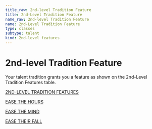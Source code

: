 ```yaml
---
title_raw: 2nd-level Tradition Feature
title: 2nd-Level Tradition Feature
name_raw: 2nd-level Tradition Feature
name: 2nd-Level Tradition Feature
type: classes
subtype: talent
kind: 2nd-level features
---
```


# 2nd-level Tradition Feature

Your talent tradition grants you a feature as shown on the 2nd-Level Tradition Features table.

[2ND-LEVEL TRADITION FEATURES](./2nd-Level%20Tradition%20Features.md)

[EASE THE HOURS](./Ease%20The%20Hours.md)

[EASE THE MIND](./Ease%20The%20Mind.md)

[EASE THEIR FALL](./Ease%20Their%20Fall.md)
